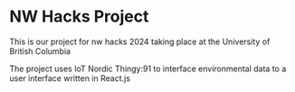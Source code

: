 # NW Hacks Project

This is our project for nw hacks 2024 taking place at the University of British Columbia

The project uses IoT Nordic Thingy:91 to interface environmental data to a user interface written in React.js
